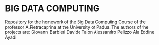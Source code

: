 # BIG DATA COMPUTING
Repository for the homework of the Big Data Computing Course of the professor A.Pietracaprina at the University of Padua.
The authors of the projects are: 
Giovanni Barbieri
Davide Talon
Alessandro Pelizzo
Ala Eddine Ayadi
